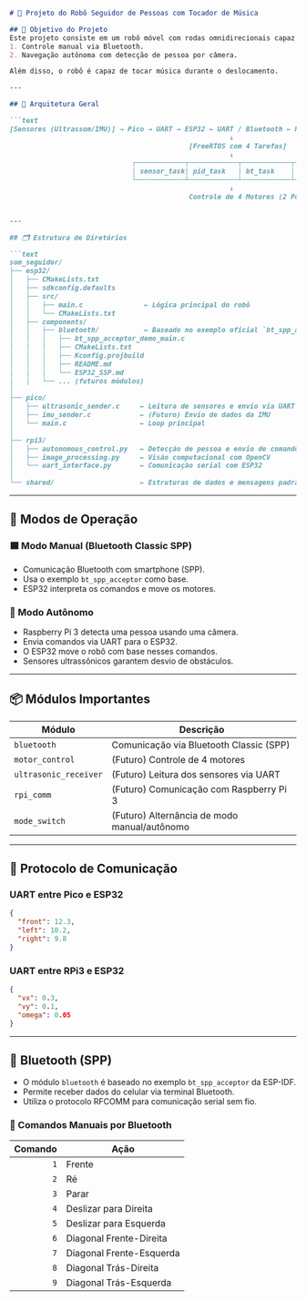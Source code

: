 ```markdown
# 🤖 Projeto do Robô Seguidor de Pessoas com Tocador de Música

## 📌 Objetivo do Projeto
Este projeto consiste em um robô móvel com rodas omnidirecionais capaz de operar em dois modos:
1. Controle manual via Bluetooth.
2. Navegação autônoma com detecção de pessoa por câmera.

Além disso, o robô é capaz de tocar música durante o deslocamento.

---

## 🧱 Arquitetura Geral

```text
[Sensores (Ultrassom/IMU)] → Pico → UART → ESP32 ← UART / Bluetooth ← RPi3 / Smartphone
                                                      ↓
                                            [FreeRTOS com 4 Tarefas]
                                                      ↓
                              ┌────────────┬────────────┬────────────┬────────────┐
                              │ sensor_task│ pid_task   │ bt_task    │ uart_task  │
                              └────────────┴────────────┴────────────┴────────────┘
                                                      ↓
                                            Controle de 4 Motores (2 Pontes H)


---

## 🗂 Estrutura de Diretórios

```text
som_seguidor/
├── esp32/
│   ├── CMakeLists.txt
│   ├── sdkconfig.defaults
│   ├── src/
│   │   ├── main.c               ← Lógica principal do robô
│   │   └── CMakeLists.txt
│   ├── components/
│   │   ├── bluetooth/           ← Baseado no exemplo oficial `bt_spp_acceptor`
│   │   │   ├── bt_spp_acceptor_demo_main.c
│   │   │   ├── CMakeLists.txt
│   │   │   ├── Kconfig.projbuild
│   │   │   ├── README.md
│   │   │   └── ESP32_SSP.md
│   │   └── ... (futuros módulos)
│
├── pico/
│   ├── ultrasonic_sender.c     ← Leitura de sensores e envio via UART
│   ├── imu_sender.c            ← (Futuro) Envio de dados da IMU
│   └── main.c                  ← Loop principal
│
├── rpi3/
│   ├── autonomous_control.py   ← Detecção de pessoa e envio de comandos
│   ├── image_processing.py     ← Visão computacional com OpenCV
│   └── uart_interface.py       ← Comunicação serial com ESP32
│
└── shared/                     ← Estruturas de dados e mensagens padrão
```

---

## 🔁 Modos de Operação

### 🟦 Modo Manual (Bluetooth Classic SPP)
- Comunicação Bluetooth com smartphone (SPP).
- Usa o exemplo `bt_spp_acceptor` como base.
- ESP32 interpreta os comandos e move os motores.

### 🔴 Modo Autônomo
- Raspberry Pi 3 detecta uma pessoa usando uma câmera.
- Envia comandos via UART para o ESP32.
- O ESP32 move o robô com base nesses comandos.
- Sensores ultrassônicos garantem desvio de obstáculos.

---

## 📦 Módulos Importantes

| Módulo                 | Descrição                                     |
|------------------------|-----------------------------------------------|
| `bluetooth`            | Comunicação via Bluetooth Classic (SPP)       |
| `motor_control`        | (Futuro) Controle de 4 motores                |
| `ultrasonic_receiver`  | (Futuro) Leitura dos sensores via UART        |
| `rpi_comm`             | (Futuro) Comunicação com Raspberry Pi 3       |
| `mode_switch`          | (Futuro) Alternância de modo manual/autônomo |

---

## 📡 Protocolo de Comunicação

### UART entre Pico e ESP32
```json
{
  "front": 12.3,
  "left": 10.2,
  "right": 9.8
}
```

### UART entre RPi3 e ESP32
```json
{
  "vx": 0.3,
  "vy": 0.1,
  "omega": 0.05
}
```

---

## 🧪 Bluetooth (SPP)

- O módulo `bluetooth` é baseado no exemplo `bt_spp_acceptor` da ESP-IDF.
- Permite receber dados do celular via terminal Bluetooth.
- Utiliza o protocolo RFCOMM para comunicação serial sem fio.

### 📲 Comandos Manuais por Bluetooth

| Comando | Ação                      |
|--------:|---------------------------|
| `1`     | Frente                    |
| `2`     | Ré                        |
| `3`     | Parar                     |
| `4`     | Deslizar para Direita     |
| `5`     | Deslizar para Esquerda    |
| `6`     | Diagonal Frente-Direita   |
| `7`     | Diagonal Frente-Esquerda  |
| `8`     | Diagonal Trás-Direita     |
| `9`     | Diagonal Trás-Esquerda    |
